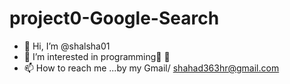 # project0-Google-Search
- 👋 Hi, I’m @shalsha01
- 👀 I’m interested in programming🌱 💞️ 
- 📫 How to reach me ...by my Gmail/ shahad363hr@gmail.com

<!---
1-project title: (Google Search Engine Interface) is an interface similar to the Google interface designed by Anah Shahad Haider Majeed using both html and css .
2-the content of the project: on the first three pages, it mainly concerns the search in the Google interface, the second is to search for images in the Google Images interface ,
and the last is related to the Advanced Search. 
3-the purpose of submitting for this project: in order to obtain the web50x certificate provided by the esteemed Harvard University. 
4-contribution: I also wish everyone who visits my page on githup to benefit from the information I provided and I hope to continue to spread the benefit .. 

Thanks for reading 

Shahad Haider Majeed
--->
